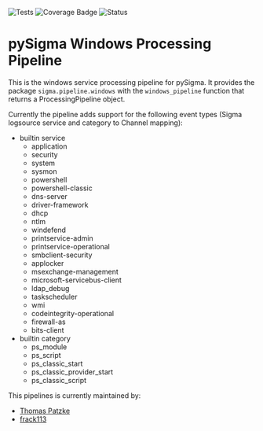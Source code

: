 ![Tests](https://github.com/SigmaHQ/pySigma-pipeline-windows/actions/workflows/test.yml/badge.svg)
![Coverage Badge](https://img.shields.io/endpoint?url=https://gist.githubusercontent.com/thomaspatzke/143d6c718b5bbc9fb7c0e33ed06b0f85/raw/SigmaHQ-pySigma-pipeline-windows.json)
![Status](https://img.shields.io/badge/Status-pre--release-orange)

# pySigma Windows Processing Pipeline

This is the windows service processing pipeline for pySigma. It provides the package `sigma.pipeline.windows` with the `windows_pipeline` function that returns a ProcessingPipeline object.

Currently the pipeline adds support for the following event types (Sigma logsource service and category to Channel mapping):

* builtin service
    * application
    * security
    * system
    * sysmon
    * powershell
    * powershell-classic
    * dns-server
    * driver-framework
    * dhcp
    * ntlm
    * windefend
    * printservice-admin
    * printservice-operational
    * smbclient-security
    * applocker
    * msexchange-management
    * microsoft-servicebus-client
    * ldap_debug
    * taskscheduler
    * wmi
    * codeintegrity-operational
    * firewall-as
    * bits-client
* builtin category
    * ps_module
    * ps_script
    * ps_classic_start
    * ps_classic_provider_start
    * ps_classic_script

This pipelines is currently maintained by:

* [Thomas Patzke](https://github.com/thomaspatzke/)
* [frack113](https://github.com/frack113)
